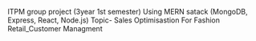 ITPM group project (3year 1st semester) 
Using MERN satack (MongoDB, Express, React, Node.js) 
Topic- Sales Optimisastion For Fashion Retail_Customer Managment
